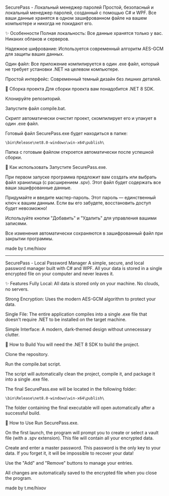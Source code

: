 SecurePass - Локальный менеджер паролей
Простой, безопасный и локальный менеджер паролей, созданный с помощью C# и WPF. Все ваши данные хранятся в одном зашифрованном файле на вашем компьютере и никогда не покидают его.

✨ Особенности
Полная локальность: Все данные хранятся только у вас. Никаких облаков и серверов.

Надежное шифрование: Используется современный алгоритм AES-GCM для защиты ваших данных.

Один файл: Все приложение компилируется в один .exe файл, который не требует установки .NET на целевом компьютере.

Простой интерфейс: Современный темный дизайн без лишних деталей.

🚀 Сборка проекта
Для сборки проекта вам понадобится .NET 8 SDK.

Клонируйте репозиторий.

Запустите файл compile.bat.

Скрипт автоматически очистит проект, скомпилирует его и упакует в один .exe файл.

Готовый файл SecurePass.exe будет находиться в папке:
```
\bin\Release\net8.0-windows\win-x64\publish\
```
Папка с готовым файлом откроется автоматически после успешной сборки.

📖 Как использовать
Запустите SecurePass.exe.

При первом запуске программа предложит вам создать или выбрать файл хранилища (с расширением .spv). Этот файл будет содержать все ваши зашифрованные данные.

Придумайте и введите мастер-пароль. Этот пароль — единственный ключ к вашим данным. Если вы его забудете, восстановить доступ будет невозможно!

Используйте кнопки "Добавить" и "Удалить" для управления вашими записями.

Все изменения автоматически сохраняются в зашифрованный файл при закрытии программы.

made by t.me/hixov
___________________________________________________________________________________________________________________________
SecurePass - Local Password Manager
A simple, secure, and local password manager built with C# and WPF. All your data is stored in a single encrypted file on your computer and never leaves it.

✨ Features
Fully Local: All data is stored only on your machine. No clouds, no servers.

Strong Encryption: Uses the modern AES-GCM algorithm to protect your data.

Single File: The entire application compiles into a single .exe file that doesn't require .NET to be installed on the target machine.

Simple Interface: A modern, dark-themed design without unnecessary clutter.

🚀 How to Build
You will need the .NET 8 SDK to build the project.

Clone the repository.

Run the compile.bat script.

The script will automatically clean the project, compile it, and package it into a single .exe file.

The final SecurePass.exe will be located in the following folder:
```
\bin\Release\net8.0-windows\win-x64\publish\
```
The folder containing the final executable will open automatically after a successful build.

📖 How to Use
Run SecurePass.exe.

On the first launch, the program will prompt you to create or select a vault file (with a .spv extension). This file will contain all your encrypted data.

Create and enter a master password. This password is the only key to your data. If you forget it, it will be impossible to recover your data!

Use the "Add" and "Remove" buttons to manage your entries.

All changes are automatically saved to the encrypted file when you close the program.

made by t.me/hixov